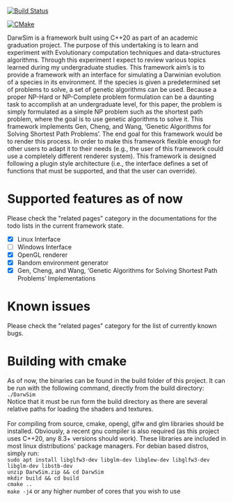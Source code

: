 [![Build Status](https://app.travis-ci.com/maonilino/DarwSim.svg?branch=master)](https://app.travis-ci.com/maonilino/DarwSim)

[![CMake](https://github.com/maonilino/DarwSim/actions/workflows/cmake.yml/badge.svg)](https://github.com/maonilino/DarwSim/actions/workflows/cmake.yml)

DarwSim is a framework built using C++20 as part of an academic graduation project. The purpose of this undertaking is to learn and experiment with Evolutionary computation techniques and data-structures algorithms. Through this experiment I expect to review various topics learned during my undergraduate studies. This framework aim’s is to provide a framework with an interface for simulating a Darwinian evolution of a species in its environment. If the species is given a predetermined set of problems to solve, a set of genetic algorithms can be used. Because a proper NP-Hard or NP-Complete problem formulation can be a daunting task to accomplish at an undergraduate level, for this paper, the problem is simply formulated as a simple NP problem such as the shortest path problem, where the goal is to use genetic algorithms to solve it. This framework implements Gen, Cheng, and Wang, ‘Genetic Algorithms for Solving Shortest Path Problems’. The end goal for this framework would be to render this process. In order to make this framework flexible enough for other users to adapt it to their needs (e.g., the user of this framework could use a completely different renderer system). This framework is designed following a plugin style architecture (i.e., the interface defines a set of functions that must be supported, and that the user can override).

# Supported features as of now
Please check the "related pages" category in the documentations for the todo lists in the current framework state.

- [x] Linux Interface
- [ ] Windows Interface
- [x] OpenGL renderer
- [x] Random environment generator
- [x] Gen, Cheng, and Wang, ‘Genetic Algorithms for Solving Shortest Path Problems’ Implementations

# Known issues
Please check the "related pages" category for the list of currently known bugs.

# Building with cmake
As of now, the binaries can be found in the build folder of this project. It can be run with the following command, directly from the build directory:<br>  `./DarwSim` <br> 
Notice that it must be run form the build directory as there are several relative paths for loading the shaders and textures. <br> <br>
For compiling from source, cmake, opengl, glfw and glm libraries should be installed. Obviously, a recent gnu compiler is also required (as this project uses C++20, any 8.3+ versions should work). These libraries are included in most linux distributions' package managers. For debian based distros, simply run: <br>
`sudo apt install libglfw3-dev libglm-dev libglew-dev libglfw3-dev libglm-dev libstb-dev` <br>
`unzip DarwSim.zip && cd DarwSim` <br>
`mkdir build && cd build` <br>
`cmake ..` <br>
`make -j4` or any higher number of cores that you wish to use <br>
